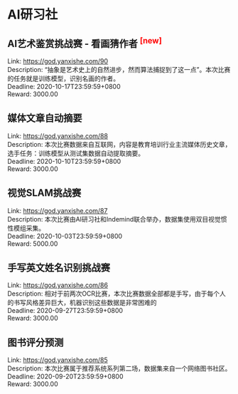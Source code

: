 # AI研习社



## AI艺术鉴赏挑战赛 - 看画猜作者 <sup style="color:red">[new]<sup>  

Link: https://god.yanxishe.com/90  
Description: “抽象是艺术史上的自然进步，然而算法捕捉到了这一点”。本次比赛的任务就是训练模型，识别名画的作者。  
Deadline: 2020-10-17T23:59:59+0800  
Reward: 3000.00  


## 媒体文章自动摘要

Link: https://god.yanxishe.com/88  
Description: 本次比赛数据来自互联网，内容是教育培训行业主流媒体历史文章，选手任务：训练模型从测试集数据自动提取摘要。  
Deadline: 2020-10-10T23:59:59+0800  
Reward: 3000.00  


## 视觉SLAM挑战赛

Link: https://god.yanxishe.com/87  
Description: 本次比赛由AI研习社和Indemind联合举办，数据集使用双目视觉惯性模组采集。  
Deadline: 2020-10-03T23:59:59+0800  
Reward: 5000.00  


## 手写英文姓名识别挑战赛

Link: https://god.yanxishe.com/86  
Description: 相对于前两次OCR比赛，本次比赛数据全部都是手写，由于每个人的书写风格差异巨大，机器识别这些数据是非常困难的  
Deadline: 2020-09-27T23:59:59+0800  
Reward: 3000.00  


## 图书评分预测

Link: https://god.yanxishe.com/85  
Description: 本次比赛属于推荐系统系列第二场，数据集来自一个网络图书社区。  
Deadline: 2020-09-20T23:59:59+0800  
Reward: 3000.00  

